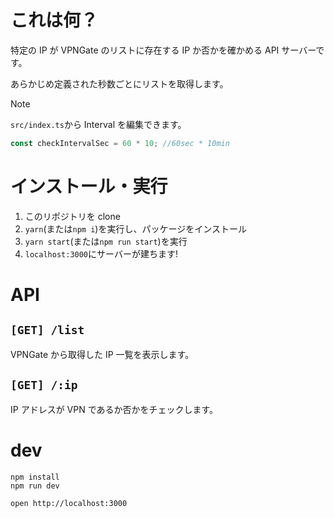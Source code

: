 # これは何？

特定の IP が VPNGate のリストに存在する IP か否かを確かめる API サーバーです。

あらかじめ定義された秒数ごとにリストを取得します。

> [!NOTE]
> `src/index.ts`から Interval を編集できます。
>
> ```ts
> const checkIntervalSec = 60 * 10; //60sec * 10min
> ```

# インストール・実行

1. このリポジトリを clone
2. `yarn`(または`npm i`)を実行し、パッケージをインストール
3. `yarn start`(または`npm run start`)を実行
4. `localhost:3000`にサーバーが建ちます!

# API

## `[GET] /list`

VPNGate から取得した IP 一覧を表示します。

## `[GET] /:ip`

IP アドレスが VPN であるか否かをチェックします。

# dev

```
npm install
npm run dev
```

```
open http://localhost:3000
```
